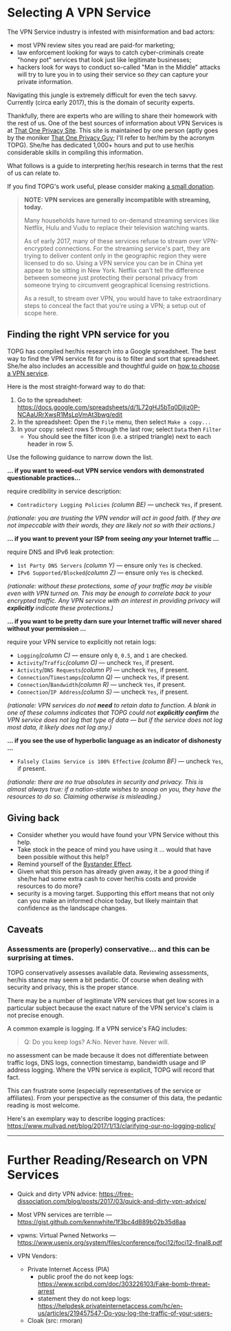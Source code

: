 # Selecting A VPN Service

The VPN Service industry is infested with misinformation and bad actors:
- most VPN review sites you read are paid-for marketing;
- law enforcement looking for ways to catch cyber-criminals create "honey pot" services that look just like legitimate businesses;
- hackers look for ways to conduct so-called "Man in the Middle" attacks will try to lure you in to using their service so _they_ can capture your private information.

Navigating this jungle is extremely difficult for even the tech savvy.  Currently (circa early 2017), this is the domain of security experts.

Thankfully, there are experts who are willing to share their homework with the rest of us. One of the best sources of information about VPN Services is at [That One Privacy Site](https://thatoneprivacysite.net/vpn-section/).
This site is maintained by one person (aptly goes by the moniker [That One Privacy Guy](https://twitter.com/ThatPrivacyGuy); I'll refer to her/him by the acronym TOPG).  She/he has dedicated 1,000+ hours and put to use her/his considerable skills in compiling this information.

What follows is a guide to interpreting her/his research in terms that the rest of us can relate to.

If you find TOPG's work useful, please consider making [a small donation](https://thatoneprivacysite.net/donate/).

> **NOTE: VPN services are generally incompatible with streaming, today.**
>
>Many households have turned to on-demand streaming services like Netflix, Hulu and Vudu to replace their television watching wants.
>
> As of early 2017, many of these services refuse to stream over VPN-encrypted connections.  For the streaming service's part, they are trying to deliver content only in the geographic region they were licensed to do so.  Using a VPN service you can be in China yet appear to be sitting in New York.  Netflix can't tell the difference between someone just protecting their personal privacy from someone trying to circumvent geographical licensing restrictions.
>
>As a result, to stream over VPN, you would have to take extraordinary steps to conceal the fact that you're using a VPN; a setup out of scope here.


## Finding the right VPN service for you

TOPG has compiled her/his research into a Google spreadsheet. The best way to find the VPN service fit for you is to filter and sort that spreadsheet.  She/he also includes an accessible and thoughtful guide on [how to choose a VPN service](https://thatoneprivacysite.net/choosing-the-best-vpn-for-you/).


Here is the most straight-forward way to do that:

1. Go to the spreadsheet: https://docs.google.com/spreadsheets/d/1L72gHJ5bTq0Djljz0P-NCAaURrXwsR1MsLpVmAt3bwg/edit
1. In the spreadsheet: Open the `File` menu, then select `Make a copy...`
1. In your copy: select rows 5 through the last row; select `Data` then `Filter`
   - You should see the filter icon (i.e. a striped triangle) next to each header in row 5.

Use the following guidance to narrow down the list.

**... if you want to weed-out VPN service vendors with demonstrated questionable practices...**

require credibility in service description:
- `Contradictory Logging Policies` _(column BE)_ — uncheck `Yes`, if present.

_(rationale: you are trusting the VPN vendor will act in good faith.  If they are not impeccable with their words, they are likely not so with their actions.)_

**... if you want to prevent your ISP from seeing _any_ your Internet traffic ...**

require DNS and IPv6 leak protection:
- `1st Party DNS Servers` _(column Y)_ — ensure only `Yes` is checked.
- `IPv6 Supported/Blocked`_(column Z)_ — ensure only `Yes` is checked.

_(rationale: without these protections, some of your traffic may be visible even with VPN turned on.  This may be enough to correlate back to your encrypted traffic.  Any VPN service with an interest in providing privacy will **explicitly** indicate these protections.)_

**... if you want to be pretty darn sure your Internet traffic will never shared without your permission ...**

require your VPN service to explicitly not retain logs:
- `Logging`_(column C)_ — ensure only `0`, `0.5`, and `1` are checked.
- `Activity`/`Traffic`_(column O)_ — uncheck `Yes`, if present.
- `Activity`/`DNS Requests`_(column P)_ — uncheck `Yes`, if present.
- `Connection`/`Timestamps`_(column Q)_ — uncheck `Yes`, if present.
- `Connection`/`Bandwidth`_(column R)_ — uncheck `Yes`, if present.
- `Connection`/`IP Address`_(column S)_ — uncheck `Yes`, if present.

_(rationale: VPN services do not **need** to retain data to function.  A blank in one of these columns indicates that TOPG could not **explicitly confirm** the VPN service does not log that type of data — but if the service does not log most data, it likely does not log any.)_

**... if you see the use of hyperbolic language as an indicator of dishonesty ...**

- `Falsely Claims Service is 100% Effective` _(column BF)_ — uncheck `Yes`, if present.

_(rationale: there are no true absolutes in security and privacy.  This is almost always true: if a nation-state wishes to snoop on you, they have the resources to do so.  Claiming otherwise is misleading.)_


## Giving back

- Consider whether you would have found your VPN Service without this help.
- Take stock in the peace of mind you have using it ... would that have been possible without this help?
- Remind yourself of the [Bystander Effect](https://en.wikipedia.org/wiki/Bystander_effect).
- Given what this person has already given away, it be a _good_ thing if she/he had some extra cash to cover her/his costs and provide resources to do more?
- security is a moving target. Supporting this effort means that not only can you make an informed choice today, but likely maintain that confidence as the landscape changes.

## Caveats

### Assessments are (properly) conservative... and this can be surprising at times.

TOPG conservatively assesses available data.  Reviewing assessments, her/his stance may seem a bit pedantic.  Of course when dealing with security and privacy, this is the proper stance.

There may be a number of legitimate VPN services that get low scores in a particular subject because the exact nature of the VPN service's claim is not precise enough.

A common example is logging.  If a VPN service's FAQ includes:

> Q: Do you keep logs?  A:No.  Never have.  Never will.

no assessment can be made because it does not differentiate between traffic logs, DNS logs, connection timestamp, bandwidth usage and IP address logging.  Where the VPN service _is_ explicit, TOPG will record that fact.

This can frustrate some (especially representatives of the service or affiliates).  From your perspective as the consumer of this data, the pedantic reading is most welcome.

Here's an exemplary way to describe logging practices: https://www.mullvad.net/blog/2017/1/13/clarifying-our-no-logging-policy/

----

# Further Reading/Research on VPN Services

- Quick and dirty VPN advice: https://free-dissociation.com/blog/posts/2017/03/quick-and-dirty-vpn-advice/
- Most VPN services are terrible — https://gist.github.com/kennwhite/1f3bc4d889b02b35d8aa
- vpwns: Virtual Pwned Networks — https://www.usenix.org/system/files/conference/foci12/foci12-final8.pdf

- VPN Vendors:
  - Private Internet Access (PIA)
    - public proof the do not keep logs: https://www.scribd.com/doc/303226103/Fake-bomb-threat-arrest
    - statement they do not keep logs: https://helpdesk.privateinternetaccess.com/hc/en-us/articles/219457547-Do-you-log-the-traffic-of-your-users-
  - Cloak (src: rmoran)
